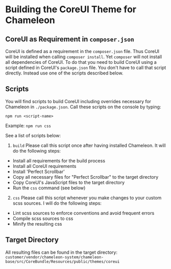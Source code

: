 # Building the CoreUI Theme for Chameleon

## CoreUI as Requirement in `composer.json`

CoreUI is defined as a requirement in the `composer.json` file. Thus CoreUI will be installed when calling `composer install`. Yet `composer` will not install all dependencies of CoreUI. To do that you need to build CoreUI using a script defined in CoreUI's `package.json` file. You don't have to call that script directly. Instead use one of the scripts described below.  

## Scripts

You will find scripts to build CoreUI including overrides necessary for Chameleon in `./package.json`.
Call these scripts on the console by typing:

`npm run <script-name>`

Example: `npm run css`

See a list of scripts below:

1. `build` Please call this script once after having installed Chameleon. It will do the following steps:
  * Install all requirements for the build process
  * Install all CoreUI requirements  
  * Install 'Perfect Scrollbar'
  * Copy all necessary files for "Perfect Scrollbar" to the target directory
  * Copy CoreUI's JavaScript files to the target directory
  * Run the `css` command (see below)
  
2. `css` Please call this script whenever you make changes to your custom scss sources. I will do the following steps:
  * Lint scss sources to enforce conventions and avoid frequent errors
  * Compile scss sources to css
  * Minify the resulting css  

## Target Directory   
All resulting files can be found in the target directory:  `customer/vendor/chameleon-system/chameleon-base/src/CoreBundle/Resources/public/themes/coreui`

